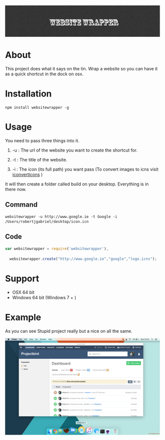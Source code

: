 
![alt text](assets/readme.png "Firebase Yeti")
# About
This project does what it says on the tin. Wrap a website so you can have it as a quick shortcut in the dock on osx.

# Installation

```shell
npm install websitewrapper -g
```

# Usage
You need to pass three things into it.

1. -u :  The url of the website you want to create the shortcut for.

2. -t : The title of the website.

3. -i : The icon (its full path) you want pass (To convert images to icns visit [iconverticons](https://iconverticons.com/online/) )

It will then create a folder called build on your desktop. Everything is in there now.

## Command
```shell
websitewrapper -u http://www.google.ie -t Google -i /Users/robertjgabriel/desktop/icon.icn
```


## Code
```javascript
var websitewrapper = require('websitewrapper'),

  websitewrapper.create("http://www.google.ie","google","logo.icns");

```

# Support
- OSX 64 bit
- Windows 64 bit (Windows 7 + )

# Example
As you can see
Stupid project really but a nice on all the same.

![alt text](assets/example.png "Example Website Wrapper")
